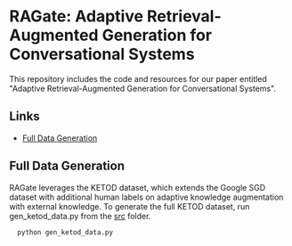 # RAGate: Adaptive Retrieval-Augmented Generation for Conversational Systems
This repository includes the code and resources for our paper entitled "Adaptive Retrieval-Augmented Generation for Conversational Systems".

## Links
- [Full Data Generation](#full-data-generation)
  
## Full Data Generation
RAGate leverages the KETOD dataset, which extends the Google SGD dataset with additional human labels on adaptive knowledge augmentation with external knowledge.
To generate the full KETOD dataset, run gen_ketod_data.py from the [src](src) folder.
```
  python gen_ketod_data.py 
```

